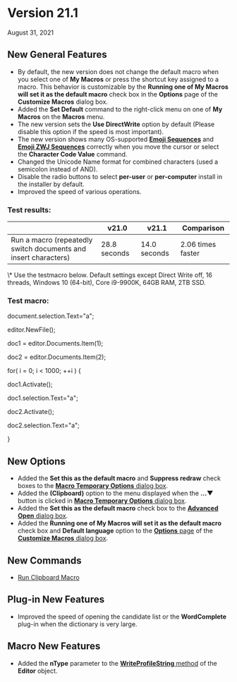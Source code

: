 # Version 21.1

August 31, 2021

## New General Features

- By default, the new version does not change the default macro when you select one of **My Macros** or press the shortcut key assigned to a macro. This behavior is customizable by the **Running one of My Macros will set it as the default macro** check box in the **Options** page of the **Customize Macros** dialog box.
- Added the **Set Default** command to the right-click menu on one of **My Macros** on the **Macros** menu.
- The new version sets the **Use DirectWrite** option by default (Please disable this option if the speed is most important).
- The new version shows many OS-supported [**Emoji Sequences**](https://unicode.org/Public/emoji/14.0/emoji-sequences.txt) and [**Emoji ZWJ Sequences**](https://unicode.org/Public/emoji/14.0/emoji-zwj-sequences.txt) correctly when you move the cursor or select the **Character Code Value** command.
- Changed the Unicode Name format for combined characters (used a semicolon instead of AND).
- Disable the radio buttons to select **per-user** or **per-computer** install in the installer by default.
- Improved the speed of various operations.

### Test results:

|  | v21.0 | v21.1 | Comparison |
| --- | --- | --- | --- |
| Run a macro (repeatedly switch documents and insert characters) | 28.8 seconds | 14.0 seconds | 2.06 times faster |

\\* Use the testmacro below. Default settings except Direct Write off, 16 threads, Windows 10 (64-bit), Core i9-9900K, 64GB RAM, 2TB SSD.

### Test macro:

document.selection.Text="a";

editor.NewFile();

doc1 = editor.Documents.Item(1);

doc2 = editor.Documents.Item(2);

for( i = 0; i < 1000; ++i ) {

doc1.Activate();

doc1.selection.Text="a";

doc2.Activate();

doc2.selection.Text="a";

}

## New Options

- Added the **Set this as the default macro** and **Suppress redraw** check boxes to the [**Macro Temporary Options** dialog box](../dlg/macro_temp_options/index).
- Added the **(Clipboard)** option to the menu displayed when the **...▼** button is clicked in [**Macro Temporary Options** dialog box](../dlg/macro_temp_options/index).
- Added the **Set this as the default macro** check box to the [**Advanced Open** dialog box](../dlg/advanced_open/index).
- Added the **Running one of My Macros will set it as the default macro** check box and **Default language** option to the [**Options** page](../dlg/macro_customize/options/index) of the [**Customize Macros** dialog box](../dlg/macro_customize/index).

## New Commands

- [Run Clipboard Macro](../cmd/macros/macro_run_clipboard)

## Plug-in New Features

- Improved the speed of opening the candidate list or the **WordComplete** plug-in when the dictionary is very large.

## Macro New Features

- Added the **nType** parameter to the [**WriteProfileString** method](../macro/editor/writeprofilestring) of the **Editor** object.
